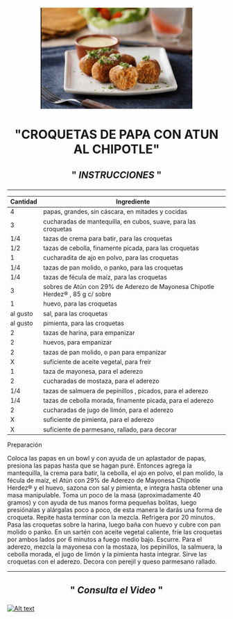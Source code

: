 <p align="center">
<img src="Croquetas.jpg" width="350">
</p>
  
# <p align="center">"**CROQUETAS DE PAPA CON ATUN AL CHIPOTLE**" </p>

## <p align="center"> " *INSTRUCCIONES* " </p>

--------------------------------------------------------------------------  
| Cantidad| Ingrediente                                                   |
| --------| --------------------------------------------------------------|
|  4      | papas, grandes, sin cáscara, en mitades y cocidas             |
|  3      | cucharadas de mantequilla, en cubos, suave, para las croquetas|
|  1/4    | tazas de crema para batir, para las croquetas                 |
|  1/2    | tazas de cebolla, finamente picada, para las croquetas        |
|  1      | cucharadita de ajo en polvo, para las croquetas               |
| 1/4     | tazas de pan molido, o panko, para las croquetas              |
| 1/4     | tazas de fécula de maíz, para las croquetas                   |
| 3       |sobres de Atún con 29% de Aderezo de Mayonesa Chipotle Herdez® , 85 g c/ sobre|
| 1       | huevo, para las croquetas                                     |
| al gusto| sal, para las croquetas                                       |
| al gusto| pimienta, para las croquetas                                  |
| 2       | tazas de harina, para empanizar                               |
| 2 | huevos, para empanizar |
| 2 | tazas de pan molido, o pan para empanizar |
| X | suficiente de aceite vegetal, para freír |
| 1 | taza de mayonesa, para el aderezo |
| 2 | cucharadas de mostaza, para el aderezo |
| 1/4 | tazas de salmuera de pepinillos , picados, para el aderezo | 
| 1/4 | tazas de cebolla morada, finamente picada, para el aderezo |
| 2 | cucharadas de jugo de limón, para el aderezo |
| X | suficiente de pimienta, para el aderezo |
| X | suficiente de parmesano, rallado, para decorar|

Preparación

Coloca las papas en un bowl y con ayuda de un aplastador de papas, presiona las papas hasta que se hagan puré. Entonces agrega la mantequilla, la crema para batir, la cebolla, el ajo en polvo, el pan molido, la fécula de maíz, el Atún con 29% de Aderezo de Mayonesa Chipotle Herdez® y el huevo, sazona con sal y pimienta, e integra hasta obtener una masa manipulable.
Toma un poco de la masa (aproximadamente 40 gramos) y con ayuda de tus manos forma pequeñas bolitas, luego presiónalas y alárgalas poco a poco, de esta manera le darás una forma de croqueta. Repite hasta terminar con la mezcla. Refrigera por 20 minutos.
Pasa las croquetas sobre la harina, luego baña con huevo y cubre con pan molido o panko. En un sartén con aceite vegetal caliente, fríe las croquetas por ambos lados por 6 minutos a fuego medio bajo. Escurre.
Para el aderezo, mezcla la mayonesa con la mostaza, los pepinillos, la salmuera, la cebolla morada, el jugo de limón y la pimienta hasta integrar.
Sirve las croquetas con el aderezo. Decora con perejil y queso parmesano rallado.

--------------------------------------------------------------------------

## <p align="center"> " *Consulta el Video* " </p>

[![Alt text](https://img.youtube.com/vi/6nlmlYf3hEM/0.jpg)](https://www.youtube.com/watch?v=6nlmlYf3hEM)



